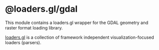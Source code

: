 # @loaders.gl/gdal

This module contains a loaders.gl wrapper for the GDAL geometry and raster format loading library.

[loaders.gl](https://loaders.gl/docs) is a collection of framework independent visualization-focused loaders (parsers).

